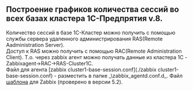 ## Построение графиков количества сессий во всех базах кластера 1С-Предпрятия v.8.
Количество сессий в базе 1С-Кластер можно получить с помощью службы сервера удаленного администрирования RAS(Remote Aadministration Server).  
Доступ к RAS можно получить с помощью RAC(Remote Administration Client).
Т.о. через zabbix агент можно получать данные из кластера 1С - Zabbixagent->RAC->RAS-Cluster1C.  
Файл для агента [zabbix cluster1-base-session.conf](./zabbix cluster1-base-session.conf) - разместить в папке _<FolderZabbixAgent>\zabbix_agentd.conf.d\_.
Файл [шаблона](Zabbix-NumberOfSsessionsCluster1C.yaml) для Zabbix (проверено в версии 5.2).
